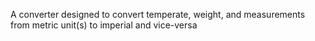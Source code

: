 A converter designed to convert temperate, weight, and measurements from metric unit(s) to imperial and vice-versa
